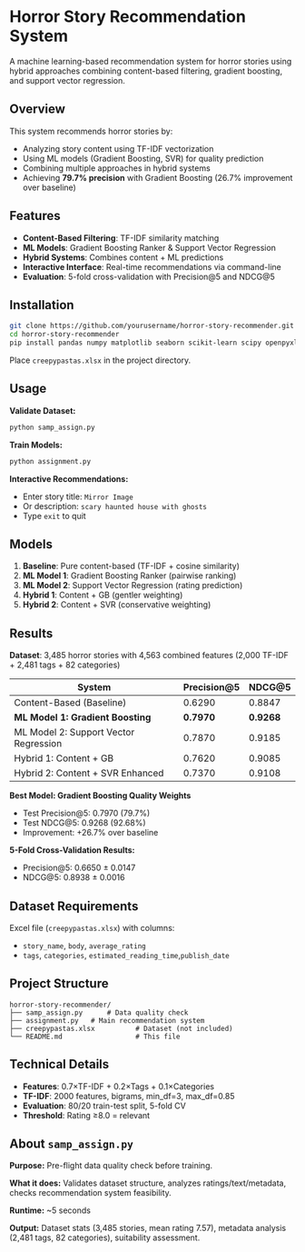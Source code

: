# Horror Story Recommendation System

A machine learning-based recommendation system for horror stories using hybrid approaches combining content-based filtering, gradient boosting, and support vector regression.

## Overview

This system recommends horror stories by:
- Analyzing story content using TF-IDF vectorization
- Using ML models (Gradient Boosting, SVR) for quality prediction
- Combining multiple approaches in hybrid systems
- Achieving **79.7% precision** with Gradient Boosting (26.7% improvement over baseline)

## Features

- **Content-Based Filtering**: TF-IDF similarity matching
- **ML Models**: Gradient Boosting Ranker & Support Vector Regression
- **Hybrid Systems**: Combines content + ML predictions
- **Interactive Interface**: Real-time recommendations via command-line
- **Evaluation**: 5-fold cross-validation with Precision@5 and NDCG@5

## Installation

```bash
git clone https://github.com/yourusername/horror-story-recommender.git
cd horror-story-recommender
pip install pandas numpy matplotlib seaborn scikit-learn scipy openpyxl
```

Place `creepypastas.xlsx` in the project directory.

## Usage

**Validate Dataset:**
```bash
python samp_assign.py
```

**Train Models:**
```bash
python assignment.py
```

**Interactive Recommendations:**
- Enter story title: `Mirror Image`
- Or description: `scary haunted house with ghosts`
- Type `exit` to quit

## Models

1. **Baseline**: Pure content-based (TF-IDF + cosine similarity)
2. **ML Model 1**: Gradient Boosting Ranker (pairwise ranking)
3. **ML Model 2**: Support Vector Regression (rating prediction)
4. **Hybrid 1**: Content + GB (gentler weighting)
5. **Hybrid 2**: Content + SVR (conservative weighting)

## Results

**Dataset**: 3,485 horror stories with 4,563 combined features (2,000 TF-IDF + 2,481 tags + 82 categories)

| System | Precision@5 | NDCG@5 |
|--------|-------------|---------|
| Content-Based (Baseline) | 0.6290 | 0.8847 |
| **ML Model 1: Gradient Boosting** | **0.7970** | **0.9268** |
| ML Model 2: Support Vector Regression | 0.7870 | 0.9185 |
| Hybrid 1: Content + GB | 0.7620 | 0.9085 |
| Hybrid 2: Content + SVR Enhanced | 0.7370 | 0.9108 |

**Best Model: Gradient Boosting Quality Weights**
- Test Precision@5: 0.7970 (79.7%)
- Test NDCG@5: 0.9268 (92.68%)
- Improvement: +26.7% over baseline

**5-Fold Cross-Validation Results:**
- Precision@5: 0.6650 ± 0.0147
- NDCG@5: 0.8938 ± 0.0016

## Dataset Requirements

Excel file (`creepypastas.xlsx`) with columns:
- `story_name`, `body`, `average_rating`
- `tags`, `categories`, `estimated_reading_time`,`publish_date`

## Project Structure

```
horror-story-recommender/
├── samp_assign.py      # Data quality check
├── assignment.py   # Main recommendation system
├── creepypastas.xlsx          # Dataset (not included)
└── README.md                  # This file
```

## Technical Details

- **Features**: 0.7×TF-IDF + 0.2×Tags + 0.1×Categories
- **TF-IDF**: 2000 features, bigrams, min_df=3, max_df=0.85
- **Evaluation**: 80/20 train-test split, 5-fold CV
- **Threshold**: Rating ≥8.0 = relevant


## About `samp_assign.py`

**Purpose:** Pre-flight data quality check before training.

**What it does:** Validates dataset structure, analyzes ratings/text/metadata, checks recommendation system feasibility.

**Runtime:** ~5 seconds

**Output:** Dataset stats (3,485 stories, mean rating 7.57), metadata analysis (2,481 tags, 82 categories), suitability assessment.

